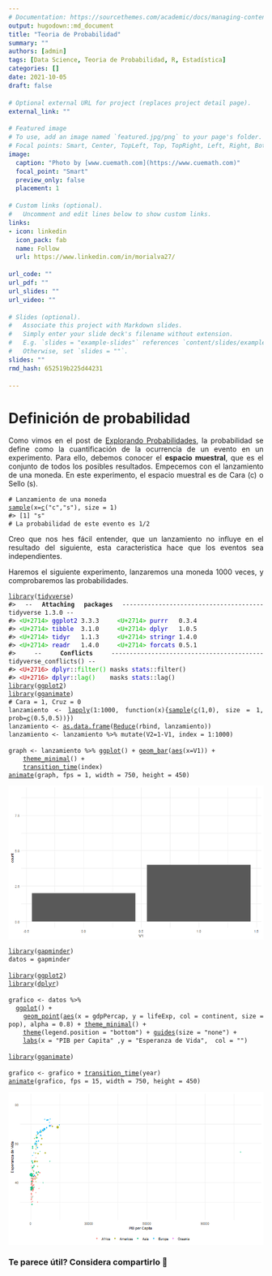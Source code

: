 ```yaml
---
# Documentation: https://sourcethemes.com/academic/docs/managing-content/
output: hugodown::md_document
title: "Teoria de Probabilidad"
summary: ""
authors: [admin]
tags: [Data Science, Teoria de Probabilidad, R, Estadística]
categories: []
date: 2021-10-05
draft: false

# Optional external URL for project (replaces project detail page).
external_link: ""

# Featured image
# To use, add an image named `featured.jpg/png` to your page's folder.
# Focal points: Smart, Center, TopLeft, Top, TopRight, Left, Right, BottomLeft, Bottom, BottomRight.
image:
  caption: "Photo by [www.cuemath.com](https://www.cuemath.com)"
  focal_point: "Smart"
  preview_only: false
  placement: 1

# Custom links (optional).
#   Uncomment and edit lines below to show custom links.
links:
- icon: linkedin
  icon_pack: fab
  name: Follow
  url: https://www.linkedin.com/in/morialva27/

url_code: ""
url_pdf: ""
url_slides: ""
url_video: ""

# Slides (optional).
#   Associate this project with Markdown slides.
#   Simply enter your slide deck's filename without extension.
#   E.g. `slides = "example-slides"` references `content/slides/example-slides.md`.
#   Otherwise, set `slides = ""`.
slides: ""
rmd_hash: 652519b225d44231

---
```


<div style="text-align: justify">

# Definición de probabilidad

Como vimos en el post de [Explorando Probabilidades](https://www.dmorialva.com/post/explorando-informacion/), la probabilidad se define como la cuantificación de la ocurrencia de un evento en un experimento. Para ello, debemos conocer el **espacio muestral**, que es el conjunto de todos los posibles resultados. Empecemos con el lanzamiento de una moneda. En este experimento, el espacio muestral es de Cara (c) o Sello (s).

<div class="highlight">

<pre class='chroma'><code class='language-r' data-lang='r'><span class='c'># Lanzamiento de una moneda</span>
<span class='nf'><a href='https://rdrr.io/r/base/sample.html'>sample</a></span><span class='o'>(</span>x<span class='o'>=</span><span class='nf'><a href='https://rdrr.io/r/base/c.html'>c</a></span><span class='o'>(</span><span class='s'>"c"</span>,<span class='s'>"s"</span><span class='o'>)</span>, size <span class='o'>=</span> <span class='m'>1</span><span class='o'>)</span>
<span class='c'>#&gt; [1] "s"</span>
<span class='c'># La probabilidad de este evento es 1/2</span></code></pre>

</div>

Creo que nos hes fácil entender, que un lanzamiento no influye en el resultado del siguiente, esta caracteristica hace que los eventos sea independientes.

Haremos el siguiente experimento, lanzaremos una moneda 1000 veces, y comprobaremos las probabilidades.

<div class="highlight">

<pre class='chroma'><code class='language-r' data-lang='r'><span class='kr'><a href='https://rdrr.io/r/base/library.html'>library</a></span><span class='o'>(</span><span class='nv'><a href='http://tidyverse.tidyverse.org'>tidyverse</a></span><span class='o'>)</span>
<span class='c'>#&gt; -- <span style='font-weight: bold;'>Attaching packages</span><span> --------------------------------------- tidyverse 1.3.0 --</span></span>
<span class='c'>#&gt; <span style='color: #00BB00;'>&lt;U+2714&gt;</span><span> </span><span style='color: #0000BB;'>ggplot2</span><span> 3.3.3     </span><span style='color: #00BB00;'>&lt;U+2714&gt;</span><span> </span><span style='color: #0000BB;'>purrr  </span><span> 0.3.4</span></span>
<span class='c'>#&gt; <span style='color: #00BB00;'>&lt;U+2714&gt;</span><span> </span><span style='color: #0000BB;'>tibble </span><span> 3.1.0     </span><span style='color: #00BB00;'>&lt;U+2714&gt;</span><span> </span><span style='color: #0000BB;'>dplyr  </span><span> 1.0.5</span></span>
<span class='c'>#&gt; <span style='color: #00BB00;'>&lt;U+2714&gt;</span><span> </span><span style='color: #0000BB;'>tidyr  </span><span> 1.1.3     </span><span style='color: #00BB00;'>&lt;U+2714&gt;</span><span> </span><span style='color: #0000BB;'>stringr</span><span> 1.4.0</span></span>
<span class='c'>#&gt; <span style='color: #00BB00;'>&lt;U+2714&gt;</span><span> </span><span style='color: #0000BB;'>readr  </span><span> 1.4.0     </span><span style='color: #00BB00;'>&lt;U+2714&gt;</span><span> </span><span style='color: #0000BB;'>forcats</span><span> 0.5.1</span></span>
<span class='c'>#&gt; -- <span style='font-weight: bold;'>Conflicts</span><span> ------------------------------------------ tidyverse_conflicts() --</span></span>
<span class='c'>#&gt; <span style='color: #BB0000;'>&lt;U+2716&gt;</span><span> </span><span style='color: #0000BB;'>dplyr</span><span>::</span><span style='color: #00BB00;'>filter()</span><span> masks </span><span style='color: #0000BB;'>stats</span><span>::filter()</span></span>
<span class='c'>#&gt; <span style='color: #BB0000;'>&lt;U+2716&gt;</span><span> </span><span style='color: #0000BB;'>dplyr</span><span>::</span><span style='color: #00BB00;'>lag()</span><span>    masks </span><span style='color: #0000BB;'>stats</span><span>::lag()</span></span>
<span class='kr'><a href='https://rdrr.io/r/base/library.html'>library</a></span><span class='o'>(</span><span class='nv'><a href='https://ggplot2.tidyverse.org'>ggplot2</a></span><span class='o'>)</span>
<span class='kr'><a href='https://rdrr.io/r/base/library.html'>library</a></span><span class='o'>(</span><span class='nv'><a href='https://gganimate.com'>gganimate</a></span><span class='o'>)</span>
<span class='c'># Cara = 1, Cruz = 0</span>
<span class='nv'>lanzamiento</span> <span class='o'>&lt;-</span> <span class='nf'><a href='https://rdrr.io/r/base/lapply.html'>lapply</a></span><span class='o'>(</span><span class='m'>1</span><span class='o'>:</span><span class='m'>1000</span>, <span class='kr'>function</span><span class='o'>(</span><span class='nv'>x</span><span class='o'>)</span><span class='o'>&#123;</span><span class='nf'><a href='https://rdrr.io/r/base/sample.html'>sample</a></span><span class='o'>(</span><span class='nf'><a href='https://rdrr.io/r/base/c.html'>c</a></span><span class='o'>(</span><span class='m'>1</span>,<span class='m'>0</span><span class='o'>)</span>, size <span class='o'>=</span> <span class='m'>1</span>, prob<span class='o'>=</span><span class='nf'><a href='https://rdrr.io/r/base/c.html'>c</a></span><span class='o'>(</span><span class='m'>0.5</span>,<span class='m'>0.5</span><span class='o'>)</span><span class='o'>)</span><span class='o'>&#125;</span><span class='o'>)</span>
<span class='nv'>lanzamiento</span> <span class='o'>&lt;-</span> <span class='nf'><a href='https://rdrr.io/r/base/as.data.frame.html'>as.data.frame</a></span><span class='o'>(</span><span class='nf'><a href='https://rdrr.io/r/base/funprog.html'>Reduce</a></span><span class='o'>(</span><span class='nv'>rbind</span>, <span class='nv'>lanzamiento</span><span class='o'>)</span><span class='o'>)</span>
<span class='nv'>lanzamiento</span> <span class='o'>&lt;-</span> <span class='nv'>lanzamiento</span> <span class='o'>%&gt;%</span> <span class='nf'>mutate</span><span class='o'>(</span>V2<span class='o'>=</span><span class='m'>1</span><span class='o'>-</span><span class='nv'>V1</span>, index <span class='o'>=</span> <span class='m'>1</span><span class='o'>:</span><span class='m'>1000</span><span class='o'>)</span>

<span class='nv'>graph</span> <span class='o'>&lt;-</span> <span class='nv'>lanzamiento</span> <span class='o'>%&gt;%</span> <span class='nf'><a href='https://ggplot2.tidyverse.org/reference/ggplot.html'>ggplot</a></span><span class='o'>(</span><span class='o'>)</span> <span class='o'>+</span> <span class='nf'><a href='https://ggplot2.tidyverse.org/reference/geom_bar.html'>geom_bar</a></span><span class='o'>(</span><span class='nf'><a href='https://ggplot2.tidyverse.org/reference/aes.html'>aes</a></span><span class='o'>(</span>x<span class='o'>=</span><span class='nv'>V1</span><span class='o'>)</span><span class='o'>)</span> <span class='o'>+</span>
    <span class='nf'><a href='https://ggplot2.tidyverse.org/reference/ggtheme.html'>theme_minimal</a></span><span class='o'>(</span><span class='o'>)</span> <span class='o'>+</span>
    <span class='nf'><a href='https://gganimate.com/reference/transition_time.html'>transition_time</a></span><span class='o'>(</span><span class='nv'>index</span><span class='o'>)</span>
<span class='nf'><a href='https://gganimate.com/reference/animate.html'>animate</a></span><span class='o'>(</span><span class='nv'>graph</span>, fps <span class='o'>=</span> <span class='m'>1</span>, width <span class='o'>=</span> <span class='m'>750</span>, height <span class='o'>=</span> <span class='m'>450</span><span class='o'>)</span>
</code></pre>
<img src="figs/unnamed-chunk-2-1.gif" width="700px" style="display: block; margin: auto;" />

</div>

<div class="highlight">

<pre class='chroma'><code class='language-r' data-lang='r'><span class='kr'><a href='https://rdrr.io/r/base/library.html'>library</a></span><span class='o'>(</span><span class='nv'><a href='https://github.com/jennybc/gapminder'>gapminder</a></span><span class='o'>)</span>
<span class='nv'>datos</span> <span class='o'>=</span> <span class='nv'>gapminder</span>

<span class='kr'><a href='https://rdrr.io/r/base/library.html'>library</a></span><span class='o'>(</span><span class='nv'><a href='https://ggplot2.tidyverse.org'>ggplot2</a></span><span class='o'>)</span>
<span class='kr'><a href='https://rdrr.io/r/base/library.html'>library</a></span><span class='o'>(</span><span class='nv'><a href='https://dplyr.tidyverse.org'>dplyr</a></span><span class='o'>)</span>

<span class='nv'>grafico</span> <span class='o'>&lt;-</span> <span class='nv'>datos</span> <span class='o'>%&gt;%</span>
  <span class='nf'><a href='https://ggplot2.tidyverse.org/reference/ggplot.html'>ggplot</a></span><span class='o'>(</span><span class='o'>)</span> <span class='o'>+</span> 
    <span class='nf'><a href='https://ggplot2.tidyverse.org/reference/geom_point.html'>geom_point</a></span><span class='o'>(</span><span class='nf'><a href='https://ggplot2.tidyverse.org/reference/aes.html'>aes</a></span><span class='o'>(</span>x <span class='o'>=</span> <span class='nv'>gdpPercap</span>, y <span class='o'>=</span> <span class='nv'>lifeExp</span>, col <span class='o'>=</span> <span class='nv'>continent</span>, size <span class='o'>=</span> <span class='nv'>pop</span><span class='o'>)</span>, alpha <span class='o'>=</span> <span class='m'>0.8</span><span class='o'>)</span> <span class='o'>+</span> <span class='nf'><a href='https://ggplot2.tidyverse.org/reference/ggtheme.html'>theme_minimal</a></span><span class='o'>(</span><span class='o'>)</span> <span class='o'>+</span> 
    <span class='nf'><a href='https://ggplot2.tidyverse.org/reference/theme.html'>theme</a></span><span class='o'>(</span>legend.position <span class='o'>=</span> <span class='s'>"bottom"</span><span class='o'>)</span> <span class='o'>+</span> <span class='nf'><a href='https://ggplot2.tidyverse.org/reference/guides.html'>guides</a></span><span class='o'>(</span>size <span class='o'>=</span> <span class='s'>"none"</span><span class='o'>)</span> <span class='o'>+</span> 
    <span class='nf'><a href='https://ggplot2.tidyverse.org/reference/labs.html'>labs</a></span><span class='o'>(</span>x <span class='o'>=</span> <span class='s'>"PIB per Capita"</span> ,y <span class='o'>=</span> <span class='s'>"Esperanza de Vida"</span>,  col <span class='o'>=</span> <span class='s'>""</span><span class='o'>)</span> 

<span class='kr'><a href='https://rdrr.io/r/base/library.html'>library</a></span><span class='o'>(</span><span class='nv'><a href='https://gganimate.com'>gganimate</a></span><span class='o'>)</span>

<span class='nv'>grafico</span> <span class='o'>&lt;-</span> <span class='nv'>grafico</span> <span class='o'>+</span> <span class='nf'><a href='https://gganimate.com/reference/transition_time.html'>transition_time</a></span><span class='o'>(</span><span class='nv'>year</span><span class='o'>)</span>
<span class='nf'><a href='https://gganimate.com/reference/animate.html'>animate</a></span><span class='o'>(</span><span class='nv'>grafico</span>, fps <span class='o'>=</span> <span class='m'>15</span>, width <span class='o'>=</span> <span class='m'>750</span>, height <span class='o'>=</span> <span class='m'>450</span><span class='o'>)</span>
</code></pre>
<img src="figs/unnamed-chunk-3-1.gif" width="700px" style="display: block; margin: auto;" />

</div>

<div/>

### Te parece útil? Considera compartirlo 🙌

